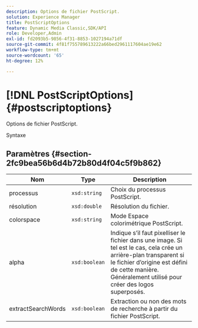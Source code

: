 ```yaml
---
description: Options de fichier PostScript.
solution: Experience Manager
title: PostScriptOptions
feature: Dynamic Media Classic,SDK/API
role: Developer,Admin
exl-id: fd2093b5-9856-4f31-8853-1027194a71df
source-git-commit: 4f81f755789613222a66bed2961117604ae19e62
workflow-type: tm+mt
source-wordcount: '65'
ht-degree: 12%

---
```


# [!DNL PostScriptOptions]{#postscriptoptions}

Options de fichier PostScript.

Syntaxe

## Paramètres {#section-2fc9bea56b6d4b72b80d4f04c5f9b862}

| Nom | Type | Description |
|---|---|---|
| processus | `xsd:string` | Choix du processus PostScript. |
| résolution | `xsd:double` | Résolution du fichier. |
| colorspace | `xsd:string` | Mode Espace colorimétrique PostScript. |
| alpha | `xsd:boolean` | Indique s’il faut pixelliser le fichier dans une image. Si tel est le cas, cela crée un arrière-plan transparent si le fichier d’origine est défini de cette manière. Généralement utilisé pour créer des logos superposés. |
| extractSearchWords | `xsd:boolean` | Extraction ou non des mots de recherche à partir du fichier PostScript. |
